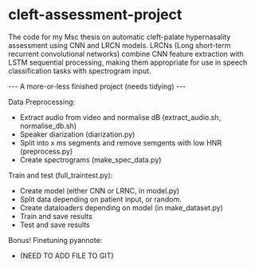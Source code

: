 # cleft-assessment-project
The code for my Msc thesis on automatic cleft-palate hypernasality assessment using CNN and LRCN models. 
LRCNs (Long short-term recurrent convolutional networks) combine CNN feature extraction with LSTM sequential processing, making them appropriate for use in speech classification tasks with spectrogram input. 

--- A more-or-less finished project (needs tidying) ---

Data Preprocessing:
- Extract audio from video and normalise dB (extract_audio.sh, normalise_db.sh)
- Speaker diarization (diarization.py)
- Split into x ms segments and remove semgents with low HNR (preprocess.py)
- Create spectrograms (make_spec_data.py)

Train and test (full_traintest.py):
- Create model (either CNN or LRNC, in model.py)
- Split data depending on patient input, or random. 
- Create dataloaders depending on model (in make_dataset.py)
- Train and save results
- Test and save results

Bonus! Finetuning pyannote:
- (NEED TO ADD FILE TO GIT)
